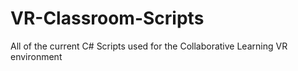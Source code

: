 # VR-Classroom-Scripts
All of the current C# Scripts used for the Collaborative Learning VR environment
